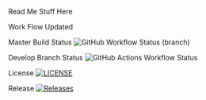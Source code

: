 Read Me Stuff Here

Work Flow Updated

Master Build Status ![GitHub Workflow Status (branch)](https://img.shields.io/github/actions/workflow/status/40582347/sem/main.yml?branch=master)

Develop Branch Status ![GitHub Actions Workflow Status](https://img.shields.io/github/actions/workflow/status/40582347/sem/main.yml?branch=develop)

License [![LICENSE](https://img.shields.io/github/license/40582347/sem.svg?style=flat-square)](https://github.com/40582347/sem/blob/master/LICENSE)

Release [![Releases](https://img.shields.io/github/release/40582347/sem/all.svg?style=flat-square)](https://github.com/40582347/sem/releases)











